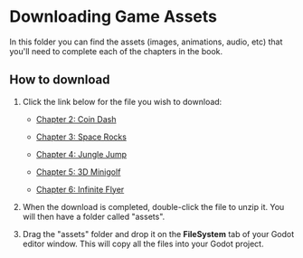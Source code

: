 # Downloading Game Assets

In this folder you can find the assets (images, animations, audio, etc) that you'll need to complete each of the chapters in the book.

## How to download

1. Click the link below for the file you wish to download:

    * [Chapter 2: Coin Dash](https://github.com/PacktPublishing/Godot-4-Game-Development-Projects-Second-Edition/raw/main/Downloads/coin_dash_assets.zip)

    * [Chapter 3: Space Rocks](https://github.com/PacktPublishing/Godot-4-Game-Development-Projects-Second-Edition/raw/main/Downloads/space_rocks_assets.zip)

    * [Chapter 4: Jungle Jump](https://github.com/PacktPublishing/Godot-4-Game-Development-Projects-Second-Edition/raw/main/Downloads/jungle_jump_assets.zip)

    * [Chapter 5: 3D Minigolf](https://github.com/PacktPublishing/Godot-4-Game-Development-Projects-Second-Edition/raw/main/Downloads/minigolf_assets.zip)

    * [Chapter 6: Infinite Flyer](https://github.com/PacktPublishing/Godot-4-Game-Development-Projects-Second-Edition/raw/main/Downloads/flyer_assets.zip)

1. When the download is completed, double-click the file to unzip it. You will then have a folder called "assets".

1. Drag the "assets" folder and drop it on the **FileSystem** tab of your Godot editor window. This will copy all the files into your Godot project.
